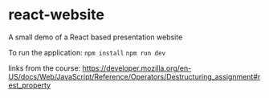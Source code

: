 # react-website
A small demo of a React based presentation website

To run the application: 
`npm install`
`npm run dev`


links from the course:
https://developer.mozilla.org/en-US/docs/Web/JavaScript/Reference/Operators/Destructuring_assignment#rest_property